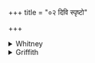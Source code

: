 +++
title = "०२ दिवि स्पृष्टो"

+++

<details><summary>Whitney</summary>

### Translation
2. Touching the sky, worshipful, sun-skinned, deprecator of the seizure  
(*háras*) of the gods—gracious shall be the Gandharva, who is lord of  
being, the only one to receive homage, very propitious.

### Notes
  
  
  
  
  
  
  
  
Ppp. begins with *diva spṛṣṭo*, and inverts the order of **c** and  
**d**. The comm. explains *sū́ryatvac* by *sūryasamānavarņa*, and *haras*  
by *krodha*. The Anukr. does not heed that **c** is a *jagatī* pāda.
</details>

<details><summary>Griffith</summary>

Sky-reaching, like the Sun in brightness, holy, he who averts from us the Gods' displeasure. Lord of the World, may the Gandharva bless us, the friendly God who only must be worshipped.
</details>

